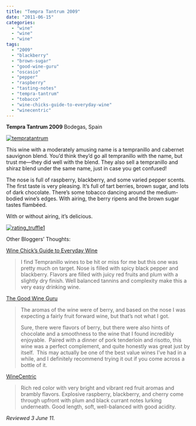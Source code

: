 ```yaml
---
title: "Tempra Tantrum 2009"
date: "2011-06-15"
categories: 
  - "wine"
  - "wine"
  - "wine"
tags: 
  - "2009"
  - "blackberry"
  - "brown-sugar"
  - "good-wine-guru"
  - "oscasio"
  - "pepper"
  - "raspberry"
  - "tasting-notes"
  - "tempra-tantrum"
  - "tobacco"
  - "wine-chicks-guide-to-everyday-wine"
  - "winecentric"
---
```


**Tempra Tantrum 2009** Bodegas, Spain

[![](http://s3.amazonaws.com/thegourmez-wpmedia/2011/06/tempratantrum.jpg "tempratantrum")](http://s3.amazonaws.com/thegourmez-wpmedia/2011/06/tempratantrum.jpg)

This wine with a moderately amusing name is a tempranillo and cabernet sauvignon blend. You’d think they’d go all tempranillo with the name, but trust me—they did well with the blend. They also sell a tempranillo and shiraz blend under the same name, just in case you get confused!

The nose is full of raspberry, blackberry, and some varied pepper scents.  The first taste is very pleasing. It’s full of tart berries, brown sugar, and lots of dark chocolate. There’s some tobacco dancing around the medium-bodied wine’s edges. With airing, the berry ripens and the brown sugar tastes flambéed.

With or without airing, it’s delicious.

[![](http://s3.amazonaws.com/thegourmez-wpmedia/2009/02/rating_truffle1.gif "rating_truffle1")](http://s3.amazonaws.com/thegourmez-wpmedia/2009/02/rating_truffle1.gif)

Other Bloggers’ Thoughts:

[Wine Chick’s Guide to Everyday Wine](http://winechicksguidetoeverydaywines.blogspot.com/2011/02/2009-tempra-tantrum-tempranillo.html)

> I find Tempranillo wines to be hit or miss for me but this one was pretty much on target. Nose is filled with spicy black pepper and blackberry. Flavors are filled with juicy red fruits and plum with a slightly dry finish. Well balanced tannins and complexity make this a very easy drinking wine.

[The Good Wine Guru](http://www.thegoodwineguru.com/tempra-tantrum-tempranillo-cabernet-2009/)

> The aromas of the wine were of berry, and based on the nose I was expecting a fairly fruit forward wine, but that’s not what I got.
> 
> Sure, there were flavors of berry, but there were also hints of chocolate and a smoothness to the wine that I found incredibly enjoyable.  Paired with a dinner of pork tenderloin and risotto, this wine was a perfect complement, and quite honestly was great just by itself.  This may actually be one of the best value wines I’ve had in a while, and I definitely recommend trying it out if you come across a bottle of it.

[WineCentric](http://winecentric.blogspot.com/2010/10/tempra-tantrum-tempranillocabernet-2009.html)

> Rich red color with very bright and vibrant red fruit aromas and brambly flavors. Explosive raspberry, blackberry, and cherry come through upfront with plum and black currant notes lurking underneath. Good length, soft, well-balanced with good acidity.

_Reviewed 3 June 11._
